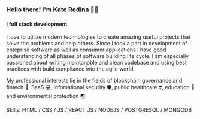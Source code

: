 ### Hello there! I'm Kate Rodina 💛💙
#### I full stack development
I love to utilize modern technologies to create amazing useful projects that solve the problems and help others. 
Since I took a part in development of enteprise software as well as consumer applications I have good understanding of all phases of software building life cycle. I am especially passioned about writing maintanable and clean codebase and using best practices with build compliance into the agile world.

My professional interests lie in the fields of blockchain governance and fintech 🔑, SaaS 💻, infomational security 🛡, public healthcare ❣️, education 📖 and environmental protection 🌏

Skills:  HTML / CSS / JS / REACT JS / NODEJS / POSTGRESQL / MONGODB 






